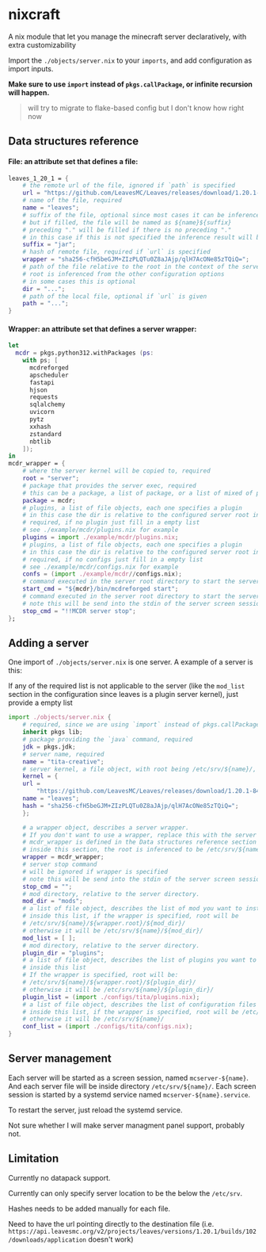 # nixcraft

A nix module that let you manage the minecraft server declaratively, with extra customizability

Import the `./objects/server.nix` to your `imports`, and add configuration as import inputs.

**Make sure to use `import` instead of `pkgs.callPackage`, or infinite recursion will happen.**

> will try to migrate to flake-based config but I don't know how right now

## Data structures reference

#### File: an attribute set that defines a file:

```nix
leaves_1_20_1 = {
    # the remote url of the file, ignored if `path` is specified
    url = "https://github.com/LeavesMC/Leaves/releases/download/1.20.1-847357b/leaves-1.20.1.jar";
    # name of the file, required
    name = "leaves";
    # suffix of the file, optional since most cases it can be inferenced
    # but if filled, the file will be named as ${name}${suffix}
    # preceding "." will be filled if there is no preceding "."
    # in this case if this is not specified the inference result will be `jar`
    suffix = "jar";
    # hash of remote file, required if `url` is specified
    wrapper = "sha256-cfH5beGJM+ZIzPLQTu0Z8aJAjp/qlH7AcONe85zTQiQ=";
    # path of the file relative to the root in the context of the server
    # root is inferenced from the other configuration options
    # in some cases this is optional
    dir = "...";
    # path of the local file, optional if `url` is given
    path = "...";
}
```

#### Wrapper: an attribute set that defines a server wrapper:

```nix
let
  mcdr = pkgs.python312.withPackages (ps:
    with ps; [
      mcdreforged
      apscheduler
      fastapi
      hjson
      requests
      sqlalchemy
      uvicorn
      pytz
      xxhash
      zstandard
      nbtlib
    ]);
in
mcdr_wrapper = {
    # where the server kernel will be copied to, required
    root = "server";
    # package that provides the server exec, required
    # this can be a package, a list of package, or a list of mixed of package and file objects
    package = mcdr;
    # plugins, a list of file objects, each one specifies a plugin
    # in this case the dir is relative to the configured server root in the server config (will introduce later)
    # required, if no plugin just fill in a empty list
    # see ./example/mcdr/plugins.nix for example
    plugins = import ./example/mcdr/plugins.nix;
    # plugins, a list of file objects, each one specifies a plugin
    # in this case the dir is relative to the configured server root in the server config (will introduce later)
    # required, if no configs just fill in a empty list
    # see ./example/mcdr/configs.nix for example
    confs = (import ./example/mcdr//configs.nix);
    # command executed in the server root directory to start the server
    start_cmd = "${mcdr}/bin/mcdreforged start";
    # command executed in the server root directory to start the server
    # note this will be send into the stdin of the server screen session as it is
    stop_cmd = "!!MCDR server stop";
};
```

## Adding a server

One import of `./objects/server.nix` is one server. A example of a server is this:

If any of the required list is not applicable to the server (like the `mod_list` section in the configuration since leaves is a plugin server kernel), just provide a empty list

```nix
import ./objects/server.nix {
    # required, since we are using `import` instead of pkgs.callPackage
    inherit pkgs lib;
    # package providing the `java` command, required
    jdk = pkgs.jdk;
    # server name, required
    name = "tita-creative";
    # server kernel, a file object, with root being /etc/srv/${name}/, required
    kernel = {
    url =
        "https://github.com/LeavesMC/Leaves/releases/download/1.20.1-847357b/leaves-1.20.1.jar";
    name = "leaves";
    hash = "sha256-cfH5beGJM+ZIzPLQTu0Z8aJAjp/qlH7AcONe85zTQiQ=";
    };

    # a wrapper object, describes a server wrapper.
    # If you don't want to use a wrapper, replace this with the server start command
    # mcdr_wrapper is defined in the Data structures reference section
    # inside this section, the root is inferenced to be /etc/srv/${name}/
    wrapper = mcdr_wrapper;
    # server stop command
    # will be ignored if wrapper is specified
    # note this will be send into the stdin of the server screen session as it is
    stop_cmd = "";
    # mod directory, relative to the server directory.
    mod_dir = "mods";
    # a list of file object, describes the list of mod you want to install
    # inside this list, if the wrapper is specified, root will be
    # /etc/srv/${name}/${wrapper.root}/${mod_dir}/
    # otherwise it will be /etc/srv/${name}/${mod_dir}/
    mod_list = [ ];
    # mod directory, relative to the server directory.
    plugin_dir = "plugins";
    # a list of file object, describes the list of plugins you want to install
    # inside this list
    # If the wrapper is specified, root will be:
    # /etc/srv/${name}/${wrapper.root}/${plugin_dir}/
    # otherwise it will be /etc/srv/${name}/${plugin_dir}/
    plugin_list = (import ./configs/tita/plugins.nix);
    # a list of file object, describes the list of configuration files
    # inside this list, if the wrapper is specified, root will be /etc/srv/${name}/${wrapper.root}/
    # otherwise it will be /etc/srv/${name}/
    conf_list = (import ./configs/tita/configs.nix);
}
```

## Server management

Each server will be started as a screen session, named `mcserver-${name}`. And each server file will be inside directory `/etc/srv/${name}/`. Each screen session is started by a systemd service named `mcserver-${name}.service`.

To restart the server, just reload the systemd service.

Not sure whether I will make server managment panel support, probably not.

## Limitation

Currently no datapack support.

Currently can only specify server location to be the below the `/etc/srv`.

Hashes needs to be added manually for each file.

Need to have the url pointing directly to the destination file (i.e. `https://api.leavesmc.org/v2/projects/leaves/versions/1.20.1/builds/102/downloads/application` doesn't work)
